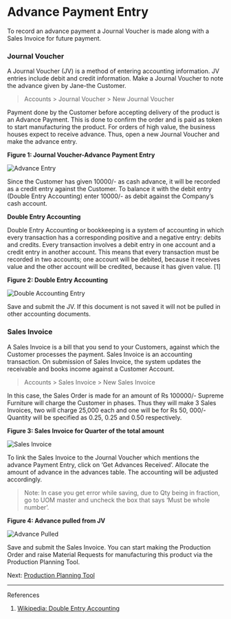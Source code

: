 # Advance Payment Entry

<p class="lead"> To record an advance payment a Journal Voucher is made along with a Sales Invoice for future payment.</p>

### Journal Voucher

A Journal Voucher (JV) is a method of entering accounting information. JV entries include debit and credit information. Make a Journal Voucher to note the advance given by Jane-the Customer.

> Accounts > Journal Voucher > New Journal Voucher

Payment done by the Customer before accepting delivery of the product is an Advance Payment. This is done to confirm the order and is paid as token to start manufacturing the product. For orders of high value, the business houses expect to receive advance. Thus, open a new Journal Voucher and make the advance entry.

__Figure 1: Journal Voucher-Advance Payment Entry__

![Advance Entry](/assets/erpnext_org/images/erpnext/e-t-o-advance.png)

Since the Customer has given 10000/- as cash advance, it will be recorded as a credit entry against the Customer. To balance it with the debit entry (Double Entry Accounting) enter 10000/- as debit against the Company’s cash account.

__Double Entry Accounting__

Double Entry Accounting or bookkeeping is a system of accounting in which every transaction has a corresponding positive and a negative entry: debits and credits. Every transaction involves a debit entry in one account and a credit entry in another account. This means that every transaction must be recorded in two accounts; one account will be debited, because it receives value and the other account will be credited, because it has given value. [1]
 

__Figure 2: Double Entry Accounting__

![Double Accounting Entry](/assets/erpnext_org/images/erpnext/e-t-o-jv-advance-childbed.png)

Save and submit the JV. If this document is not saved it will not be pulled in other accounting documents.

### Sales Invoice

A Sales Invoice is a bill that you send to your Customers, against which the Customer processes the payment. Sales Invoice is an accounting transaction. On submission of Sales Invoice,  the system updates the receivable and books income against a Customer Account.

> Accounts > Sales Invoice > New Sales Invoice

In this case, the Sales Order is made for an amount of Rs 100000/- Supreme Furniture will charge the Customer in phases. Thus they will make 3 Sales Invoices, two will charge 25,000 each and one will be for Rs 50, 000/- Quantity will be specified as 0.25, 0.25 and 0.50 respectively.

__Figure 3: Sales Invoice for Quarter of the total amount__

![Sales Invoice](/assets/erpnext_org/images/erpnext/e-t-o-sales-invoice-childbed.png)

To link the Sales Invoice to the Journal Voucher which mentions the advance Payment Entry, click on ‘Get Advances Received’.  Allocate the amount of  advance in the advances table. The accounting will be adjusted accordingly.

> Note: In case you get error while saving, due to Qty being in fraction, go to UOM master and uncheck the box that says ‘Must be whole number’.

__Figure 4: Advance pulled from JV__

![Advance Pulled](/assets/erpnext_org/images/erpnext/e-t-o-advance-payment.png)


Save and submit the Sales Invoice. You can start making the Production Order and raise Material Requests for manufacturing this product via the Production Planning Tool.

Next: [Production Planning Tool](/user-guide/guide-books/engineer-to-order/production-planning-tool)

---

References

1. [Wikipedia: Double Entry Accounting](http://en.wikipedia.org/wiki/Double-entry_bookkeeping_system)
